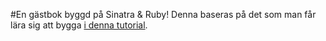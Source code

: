 #En gästbok byggd på Sinatra & Ruby!
Denna baseras på det som man får lära sig att bygga [i denna tutorial](http://net.tutsplus.com/sessions/singing-with-sinatra/).  

